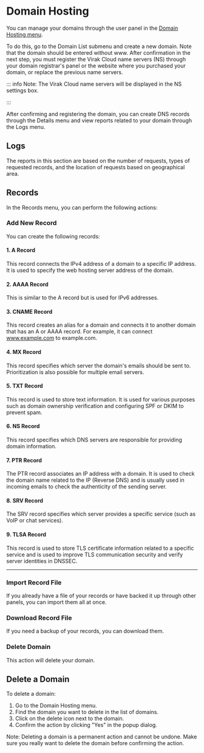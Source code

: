 # Domain Hosting

You can manage your domains through the user panel in the [Domain Hosting menu](https://panel.virakcloud.com/dns/list).

<DarkModeImage
  dark-src="/images/guides/en/dark/dns/create-domain.png"
  light-src="/images/guides/en/light/dns/create-domain.png"
  alt="Domain creation image"
/>

To do this, go to the Domain List submenu and create a new domain.
Note that the domain should be entered without www. After confirmation in the next step, you must register the Virak Cloud name servers (NS) through your domain registrar's panel or the website where you purchased your domain, or replace the previous name servers.

 <DarkModeImage
  dark-src="/images/guides/en/dark/dns/add-domain.png"
  light-src="/images/guides/en/light/dns/add-domain.png"
  alt="Registration image"
/>

::: info Note:
The Virak Cloud name servers will be displayed in the NS settings box.

 <DarkModeImage
  dark-src="/images/guides/en/dark/dns/add-ns.png"
  light-src="/images/guides/en/light/dns/add-ns.png"
  alt="Registration image"
/>

:::

After confirming and registering the domain, you can create DNS records through the Details menu and view reports related to your domain through the Logs menu.

## Logs
The reports in this section are based on the number of requests, types of requested records, and the location of requests based on geographical area.

 <DarkModeImage
  dark-src="/images/guides/en/dark/dns/log.png"
  light-src="/images/guides/en/light/dns/log.png"
  alt="Registration image"
/>

## Records

 <DarkModeImage
  dark-src="/images/guides/en/dark/dns/records.png"
  light-src="/images/guides/en/light/dns/records.png"
  alt="Registration image"
/>

In the Records menu, you can perform the following
actions:

### Add New Record
You can create the following records:

  #### 1. A Record
  This record connects the IPv4 address of a domain to a specific IP address. It is used to specify the web hosting server address of the domain.

  #### 2. AAAA Record
  This is similar to the A record but is used for IPv6 addresses.

  #### 3. CNAME Record
  This record creates an alias for a domain and connects it to another domain that has an A or AAAA record. For example, it can connect www.example.com to example.com.

  #### 4. MX Record
  This record specifies which server the domain's emails should be sent to. Prioritization is also possible for multiple email servers.

  #### 5. TXT Record
  This record is used to store text information. It is used for various purposes such as domain ownership verification and configuring SPF or DKIM to prevent spam.

  #### 6. NS Record
  This record specifies which DNS servers are responsible for providing domain information.

  #### 7. PTR Record
  The PTR record associates an IP address with a domain. It is used to check the domain name related to the IP (Reverse DNS) and is usually used in incoming emails to check the authenticity of the sending server.

  #### 8. SRV Record
  The SRV record specifies which server provides a specific service (such as VoIP or chat services).

  #### 9. TLSA Record
  This record is used to store TLS certificate information related to a specific service and is used to improve TLS communication security and verify server identities in DNSSEC.

---

### Import Record File
If you already have a file of your records or have backed it up through other panels, you can import them all at once.

### Download Record File
If you need a backup of your records, you can download them.

### Delete Domain
This action will delete your domain.

## Delete a Domain
To delete a domain:
1. Go to the Domain Hosting menu.
2. Find the domain you want to delete in the list of domains.
3. Click on the delete icon next to the domain.
4. Confirm the action by clicking "Yes" in the popup dialog.

Note: Deleting a domain is a permanent action and cannot be undone. Make sure you really want to delete the domain before confirming the action.
